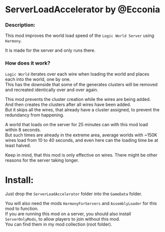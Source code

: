 # ServerLoadAccelerator by @Ecconia

### Description:

This mod improves the world load speed of the `Logic World Server` using `Harmony`.

It is made for the server and only runs there.

### How does it work?

`Logic World` iterates over each wire when loading the world and places each into the world, one by one.\
This has the downside that some of the generates clusters will be removed and recreated identically over and over again.

This mod prevents the cluster creation while the wires are being added.\
And then creates the clusters after all wires have been added.\
But it skips all the wires, that already have a cluster assigned, to prevent the redundancy from happening.

A world that loads on the server for 25 minutes can with this mod load within 8 seconds.\
But such times are already in the extreme area, average worlds with ~150K wires load from 10 to 40 seconds,
 and even here can the loading time be at least halved.

Keep in mind, that this mod is only effective on wires. There might be other reasons for the server taking longer.

# Install:

Just drop the `ServerLoadAccelerator` folder into the `GameData` folder.

You will also need the mods `HarmonyForServers` and `AssemblyLoader` for this mod to function.\
If you are running this mod on a server, you should also install `ServerOnlyMods`, to allow players to join without this mod.\
You can find them in my mod collection (root folder).
